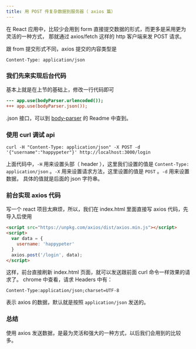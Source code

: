 ```yaml
---
title: 用 POST 传复杂数据到服务器（ axios 篇）
---
```


在 React 应用中，比较少会用到 form 直接提交数据的形式，而更多是采用更为灵活的一种方式，
那就通过 axios/fetch 这样的 http 客户端来发 POST 请求。

跟 from 提交形式不同，axios 提交的内容类型是

```
Content-Type: application/json
```

### 我们先来实现后台代码

基本上就是在上节的基础上，修改一行代码即可

```diff
--- app.use(bodyParser.urlencoded());
+++ app.use(bodyParser.json());
```

.json 接口，可以到 [body-parser](https://github.com/expressjs/body-parser) 的 Readme 中查到。

### 使用 curl 调试 api

```
curl -H "Content-Type: application/json" -X POST -d '{"username":"happypeter"}' http://localhost:3000/login
```

上面代码中，`-H` 用来设置头部（ header ），这里我们设置的值是 `Content-Type: application/json` 。`-X` 用来设置请求方法，这里设置的值是 `POST` 。`-d` 用来设置数据，
具体的值就是后面的 json 字符串。


### 前台实现 axios 代码

写一个 react 项目太麻烦，所以，我们在 index.html 里面直接写 axios 代码，先导入后使用

```html
<script src="https://unpkg.com/axios/dist/axios.min.js"></script>
<script>
  var data = {
    username: 'happypeter'
  }
  axios.post('/login', data);
</script>
```

这样，前台直接刷新 index.html 页面，就可以发送跟前面 curl 命令一样效果的请求了。
chrome 中查看，请求 Headers 中有：

```
Content-Type:application/json;charset=UTF-8
```

表示 axios 的数据，默认就是按照 `application/json` 发送的。

### 总结

使用 axios 发送数据，是最为灵活和强大的一种方式，以后我们会用到的比较多。
